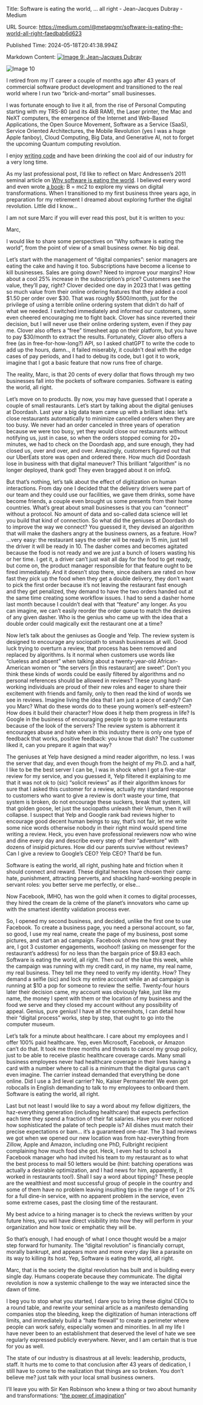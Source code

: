 Title: Software is eating the world, … all right - Jean-Jacques Dubray - Medium

URL Source: https://medium.com/@metapgmr/software-is-eating-the-world-all-right-faedbab6d623

Published Time: 2024-05-18T20:41:38.994Z

Markdown Content:
[![Image 9: Jean-Jacques Dubray](https://miro.medium.com/v2/resize:fill:88:88/0*-NYON7PGPHdUtcUc.jpg)](https://medium.com/@metapgmr?source=post_page---byline--faedbab6d623--------------------------------)

![Image 10](https://miro.medium.com/v2/resize:fit:700/1*VWzBXJ8Rq4p6BtsS7iqo3Q.jpeg)

I retired from my IT career a couple of months ago after 43 years of commercial software product development and transitioned to the real world where I run two “brick-and-mortar” small businesses.

I was fortunate enough to live it all, from the rise of Personal Computing starting with my TRS-80 (and its 4kB RAM), the Laser printer, the Mac and NeXT computers, the emergence of the Internet and Web-Based Applications, the Open Source Movement, Software as a Service (SaaS), Service Oriented Architectures, the Mobile Revolution (yes I was a huge Apple fanboy), Cloud Computing, Big Data, and Generative AI, not to forget the upcoming Quantum computing revolution.

I enjoy [writing code](https://github.com/jdubray/sam-lib) and have been drinking the cool aid of our industry for a very long time.

As my last professional post, I’d like to reflect on Marc Andressen’s 2011 seminal article on [Why software is eating the world](https://a16z.com/why-software-is-eating-the-world/). I believed every word and even wrote [a book](https://books.apple.com/us/book/b-mc2/id584185735): B = mc2 to explore my views on digital transformations. When I transitioned to my first business three years ago, in preparation for my retirement I dreamed about exploring further the digital revolution. Little did I know…

I am not sure Marc if you will ever read this post, but it is written to you:

Marc,

I would like to share some perspectives on “Why software is eating the world”, from the point of view of a small business owner. No big deal.

Let’s start with the management of “digital companies”: senior managers are eating the cake and having it too. Subscriptions have become a license to kill businesses. Sales are going down? Need to improve your margins? How about a cool 25% increase in the subscription’s price? Customers see the value, they’ll pay, right? Clover decided one day in 2023 that I was getting so much value from their online ordering features that they added a cool $1.50 per order over $30. That was roughly $500/month, just for the privilege of using a terrible online ordering system that didn’t do half of what we needed. I switched immediately and informed our customers, some even cheered encouraging me to fight back. Clover has since reverted their decision, but I will never use their online ordering system, even if they pay me. Clover also offers a “free” timesheet app on their platform, but you have to pay $30/month to extract the results. Fortunately, Clover also offers a free (as in free-for-how-long?) API, so I asked chatGPT to write the code to add up the hours, damn.., it failed miserably, it couldn’t deal with the edge cases of pay periods, and I had to debug its code, but I got it to work, imagine that I got a basic feature that now runs free of charge.

The reality, Marc, is that 20 cents of every dollar that flows through my two businesses fall into the pockets of software companies. Software is eating the world, all right.

Let’s move on to products. By now, you may have guessed that I operate a couple of small restaurants. Let’s start by talking about the digital geniuses at Doordash. Last year a big data team came up with a brilliant idea: let’s close restaurants automatically to minimize cancelled orders when they are too busy. We never had an order canceled in three years of operation because we were too busy, yet they would close our restaurants without notifying us, just in case, so when the orders stopped coming for 20+ minutes, we had to check on the Doordash app, and sure enough, they had closed us, over and over, and over. Amazingly, customers figured out that our UberEats store was open and ordered there. How much did Doordash lose in business with that digital maneuver? This brilliant “algorithm” is no longer deployed, thank god! They even bragged about it on infoQ.

But that’s nothing, let’s talk about the effect of digitization on human interactions. From day one I decided that the delivery drivers were part of our team and they could use our facilities, we gave them drinks, some have become friends, a couple even brought us some presents from their home countries. What’s great about small businesses is that you can “connect” without a protocol. No amount of data and so-called data science will let you build that kind of connection. So what did the geniuses at Doordash do to improve the way we connect? You guessed it, they devised an algorithm that will make the dashers angry at the business owners, as a feature. How? …very easy: the restaurant says the order will be ready in 15 min, just tell the driver it will be ready in 10. The dasher comes and becomes agitated because the food is not ready and we are just a bunch of losers wasting his or her time. I get it, a driver can’t just wait all day for the food to get ready, but come on, the product manager responsible for that feature ought to be fired immediately. And it doesn’t stop there, since dashers are rated on how fast they pick up the food when they get a double delivery, they don’t want to pick the first order because it’s not leaving the restaurant fast enough and they get penalized, they demand to have the two orders handed out at the same time creating some workflow issues. I had to send a dasher home last month because I couldn’t deal with that “feature” any longer. As you can imagine, we can’t easily reorder the order queue to match the desires of any given dasher. Who is the genius who came up with the idea that a double order could magically exit the restaurant one at a time?

Now let’s talk about the geniuses as Google and Yelp. The review system is designed to encourage any sociopath to smash businesses at will. Good luck trying to overturn a review, that process has been removed and replaced by algorithms. Is it normal when customers use words like “clueless and absent” when talking about a twenty-year-old African-American women or “the servers \[in this restaurant\] are sweet”. Don’t you think these kinds of words could be easily filtered by algorithms and no personal references should be allowed in reviews? These young hard-working individuals are proud of their new roles and eager to share their excitement with friends and family, only to then read the kind of words we see in reviews. Imagine living the idea that I am just a piece of candy? Can you Marc? What do these words do to these young women’s self-esteem? How does it build their character? How does it help them progress in life? Is Google in the business of encouraging people to go to some restaurants because of the look of the servers? The review system is abhorrent it encourages abuse and hate when in this industry there is only one type of feedback that works, positive feedback: you know that dish? The customer liked it, can you prepare it again that way?

The geniuses at Yelp have designed a mind reader algorithm, no less. I was the server that day, and even though from the height of my Ph.D. and a half, I like to be the best server I can be, I was in shock when I got a five-star review for my service, and you guessed it, Yelp filtered it explaining to me that it was not ok to (sic) “solicit reviews” as if their algorithm knows for sure that I asked this customer for a review, actually my standard response to customers who want to give a review is don’t waste your time, that system is broken, do not encourage these suckers, break that system, kill that golden goose, let just the sociopaths unleash their Venum, then it will collapse. I suspect that Yelp and Google rank bad reviews higher to encourage good decent human beings to say, that’s not fair, let me write some nice words otherwise nobody in their right mind would spend time writing a review. Heck, you even have professional reviewers now who wine and dine every day and describe every step of their “adventure” with dozens of insipid pictures. How did our parents survive without reviews? Can I give a review to Google’s CEO? Yelp CEO? That’d be fun.

Software is eating the world, all right, pushing hate and friction when it should connect and reward. These digital heroes have chosen their camp: hate, punishment, attracting perverts, and shackling hard-working people in servant roles: you better serve me perfectly, or else…

Now Facebook, IMHO, has won the gold when it comes to digital processes, they hired the cream de la crème of the planet’s innovators who came up with the smartest identity validation process ever.

So, I opened my second business, and decided, unlike the first one to use Facebook. To create a business page, you need a personal account, so far, so good, I use my real name, create the page of my business, post some pictures, and start an ad campaign. Facebook shows me how great they are, I got 3 customer engagements, woohoo!! (asking on messenger for the restaurant’s address) for no less than the bargain price of $9.83 each. Software is eating the world, all right. Then out of the blue this week, while the campaign was running with my credit card, in my name, my real name, my real business. They tell me they need to verify my identity. How? They demand a selfie (sic) and lock my entire account while an ad campaign is running at $10 a pop for someone to review the selfie. Twenty-four hours later their decision came, my account was obviously fake, just like my name, the money I spent with them or the location of my business and the food we serve and they closed my account without any possibility of appeal. Genius, pure genius! I have all the screenshots, I can detail how their “digital process” works, step by step, that ought to go into the computer museum.

Let’s talk for a minute about healthcare. I care about my employees and I offer 100% paid healthcare. Yep, even Microsoft, Facebook, or Amazon can’t do that. It took me three months and threats to cancel my group policy, just to be able to receive plastic healthcare coverage cards. Many small business employees never had healthcare coverage in their lives having a card with a number where to call is a minimum that the digital gurus can’t even imagine. The carrier instead demanded that everything be done online. Did I use a 3rd level carrier? No, Kaiser Permanente! We even got robocalls in English demanding to talk to my employees to onboard them. Software is eating the world, all right.

Last but not least I would like to say a word about my fellow digitizers, the haz-everything generation (including healthcare) that expects perfection each time they spend a fraction of their fat salaries. Have you ever noticed how sophisticated the palate of tech people is? All dishes must match their precise expectations or bam… it’s a guaranteed one-star. The 3 bad reviews we got when we opened our new location was from haz-everything from Zillow, Apple and Amazon, including one PhD, Fulbright recipient complaining how much food she got. Heck, I even had to school a Facebook manager who had invited his team to my restaurant as to what the best process to mail 50 letters would be (hint: batching operations was actually a desirable optimization, and I had news for him, apparently, it worked in restaurants too!). Shall I say a word about tipping? These people are the wealthiest and most successful group of people in the country and some of them have no problem leaving insulting tips in the range of 1 or 2% for a full dine-in service, with no apparent problem in the service, even some extreme cases, past the closing time of the restaurant.

My best advice to a hiring manager is to check the reviews written by your future hires, you will have direct visibility into how they will perform in your organization and how toxic or emphatic they will be.

So that’s enough, I had enough of what I once thought would be a major step forward for humanity. The “digital revolution” is financially corrupt, morally bankrupt, and appears more and more every day like a parasite on its way to killing its host. Yep, Software is eating the world, all right.

Marc, that is the society the digital revolution has built and is building every single day. Humans cooperate because they communicate. The digital revolution is now a systemic challenge to the way we interacted since the dawn of time.

I beg you to stop what you started, I dare you to bring these digital CEOs to a round table, and rewrite your seminal article as a manifesto demanding companies stop the bleeding, keep the digitization of human interactions off limits, and immediately build a “hate firewall” to create a perimeter where people can work safely, especially women and minorities. In all my life I have never been to an establishment that deserved the level of hate we see regularly expressed publicly everywhere. Never, and I am certain that is true for you as well.

The state of our industry is disastrous at all levels: leadership, products, staff. It hurts me to come to that conclusion after 43 years of dedication, I still have to come to the realization that things are so broken. You don’t believe me? just talk with your local small business owners.

I’ll leave you with Sir Ken Robinson who knew a thing or two about humanity and transformations: “[the power of imagination](https://www.youtube.com/watch?v=0l-7oF5nzco)”
